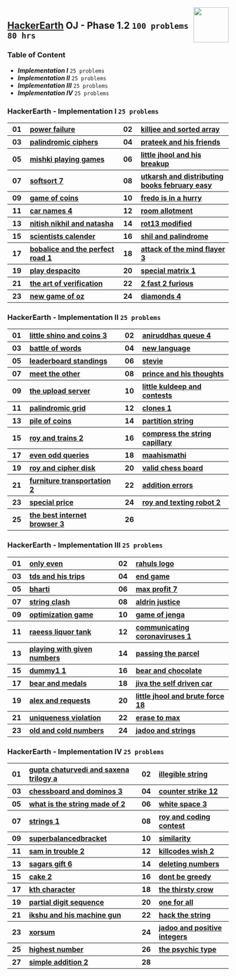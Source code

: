 <img align="right" width="80" src="https://github.com/cs-MohamedAyman/Problem-Solving-Training/blob/master/logos/hackerearth.jpg">

## [HackerEarth](https://hackerearth.com/) OJ - Phase 1.2 `100 problems` `80 hrs`

### Table of Content

- ***Implementation I*** `25 problems`
- ***Implementation II*** `25 problems`
- ***Implementation III*** `25 problems`
- ***Implementation IV*** `25 problems`

### HackerEarth - Implementation I `25 problems`

<table>
    <tbody>
        <tr>
            <th align="center" width="50px">01</th><th align="left" width="550px"><a href="https://www.hackerearth.com/practice/basic-programming/implementation/basics-of-implementation/practice-problems/algorithm/power-failure/">power failure</a></th>
            <th align="center" width="50px">02</th><th align="left" width="550px"><a href="https://www.hackerearth.com/practice/basic-programming/implementation/basics-of-implementation/practice-problems/algorithm/killjee-and-sorted-array-ae92a57f/">killjee and sorted array</a></th>
        </tr>
        <tr>
            <th align="center" width="50px">03</th><th align="left" width="550px"><a href="https://www.hackerearth.com/practice/basic-programming/implementation/basics-of-implementation/practice-problems/algorithm/palindromic-ciphers/">palindromic ciphers</a></th>
            <th align="center" width="50px">04</th><th align="left" width="550px"><a href="https://www.hackerearth.com/practice/basic-programming/implementation/basics-of-implementation/practice-problems/algorithm/prateek-and-his-friends/">prateek and his friends</a></th>
        </tr>
        <tr>
            <th align="center" width="50px">05</th><th align="left" width="550px"><a href="https://www.hackerearth.com/practice/basic-programming/implementation/basics-of-implementation/practice-problems/algorithm/mishki-playing-games/">mishki playing games</a></th>
            <th align="center" width="50px">06</th><th align="left" width="550px"><a href="https://www.hackerearth.com/practice/basic-programming/implementation/basics-of-implementation/practice-problems/algorithm/little-jhool-and-his-breakup/">little jhool and his breakup</a></th>
        </tr>
        <tr>
            <th align="center" width="50px">07</th><th align="left" width="550px"><a href="https://www.hackerearth.com/practice/basic-programming/implementation/basics-of-implementation/practice-problems/algorithm/softsort-7/">softsort 7</a></th>
            <th align="center" width="50px">08</th><th align="left" width="550px"><a href="https://www.hackerearth.com/practice/basic-programming/implementation/basics-of-implementation/practice-problems/algorithm/utkarsh-and-distributing-books-february-easy/">utkarsh and distributing books february easy</a></th>
        </tr>
        <tr>
            <th align="center" width="50px">09</th><th align="left" width="550px"><a href="https://www.hackerearth.com/practice/basic-programming/implementation/basics-of-implementation/practice-problems/algorithm/game-of-coins/">game of coins</a></th>
            <th align="center" width="50px">10</th><th align="left" width="550px"><a href="https://www.hackerearth.com/practice/basic-programming/implementation/basics-of-implementation/practice-problems/algorithm/fredo-is-in-a-hurry/">fredo is in a hurry</a></th>
        </tr>
        <tr>
            <th align="center" width="50px">11</th><th align="left" width="550px"><a href="https://www.hackerearth.com/practice/basic-programming/implementation/basics-of-implementation/practice-problems/algorithm/car-names-4/">car names 4</a></th>
            <th align="center" width="50px">12</th><th align="left" width="550px"><a href="https://www.hackerearth.com/practice/basic-programming/implementation/basics-of-implementation/practice-problems/algorithm/room-allotment/">room allotment</a></th>
        </tr>
        <tr>
            <th align="center" width="50px">13</th><th align="left" width="550px"><a href="https://www.hackerearth.com/practice/basic-programming/implementation/basics-of-implementation/practice-problems/algorithm/nitish-nikhil-and-natasha-e6374658/">nitish nikhil and natasha</a></th>
            <th align="center" width="50px">14</th><th align="left" width="550px"><a href="https://www.hackerearth.com/practice/basic-programming/implementation/basics-of-implementation/practice-problems/algorithm/rot13-modified/">rot13 modified</a></th>
        </tr>
        <tr>
            <th align="center" width="50px">15</th><th align="left" width="550px"><a href="https://www.hackerearth.com/practice/basic-programming/implementation/basics-of-implementation/practice-problems/algorithm/scientists-calender/">scientists calender</a></th>
            <th align="center" width="50px">16</th><th align="left" width="550px"><a href="https://www.hackerearth.com/practice/basic-programming/implementation/basics-of-implementation/practice-problems/algorithm/shil-and-palindrome/">shil and palindrome</a></th>
        </tr>
        <tr>
            <th align="center" width="50px">17</th><th align="left" width="550px"><a href="https://www.hackerearth.com/practice/basic-programming/implementation/basics-of-implementation/practice-problems/algorithm/bobalice-and-the-perfect-road-1-3f60abdf/">bobalice and the perfect road 1</a></th>
            <th align="center" width="50px">18</th><th align="left" width="550px"><a href="https://www.hackerearth.com/practice/basic-programming/implementation/basics-of-implementation/practice-problems/algorithm/attack-of-the-mind-flayer-3-119b5d47/">attack of the mind flayer 3</a></th>
        </tr>
        <tr>
            <th align="center" width="50px">19</th><th align="left" width="550px"><a href="https://www.hackerearth.com/practice/basic-programming/implementation/basics-of-implementation/practice-problems/algorithm/play-despacito/">play despacito</a></th>
            <th align="center" width="50px">20</th><th align="left" width="550px"><a href="https://www.hackerearth.com/practice/basic-programming/implementation/basics-of-implementation/practice-problems/algorithm/special-matrix-1/">special matrix 1</a></th>
        </tr>
        <tr>
            <th align="center" width="50px">21</th><th align="left" width="550px"><a href="https://www.hackerearth.com/practice/basic-programming/implementation/basics-of-implementation/practice-problems/algorithm/the-art-of-verification/">the art of verification</a></th>
            <th align="center" width="50px">22</th><th align="left" width="550px"><a href="https://www.hackerearth.com/practice/basic-programming/implementation/basics-of-implementation/practice-problems/algorithm/2-fast-2-furious/">2 fast 2 furious</a></th>
        </tr>
        <tr>
            <th align="center" width="50px">23</th><th align="left" width="550px"><a href="https://www.hackerearth.com/practice/basic-programming/implementation/basics-of-implementation/practice-problems/algorithm/new-game-of-oz/">new game of oz</a></th>
            <th align="center" width="50px">24</th><th align="left" width="550px"><a href="https://www.hackerearth.com/practice/basic-programming/implementation/basics-of-implementation/practice-problems/algorithm/diamonds-4/">diamonds 4</a></th>
        </tr>
    </tbody>
</table>

### HackerEarth - Implementation II `25 problems`

<table>
    <tbody>
        <tr>
            <th align="center" width="50px">01</th><th align="left" width="550px"><a href="https://www.hackerearth.com/practice/basic-programming/implementation/basics-of-implementation/practice-problems/algorithm/little-shino-and-coins-3/">little shino and coins 3</a></th>
            <th align="center" width="50px">02</th><th align="left" width="550px"><a href="https://www.hackerearth.com/practice/basic-programming/implementation/basics-of-implementation/practice-problems/algorithm/aniruddhas-queue-4/">aniruddhas queue 4</a></th>
        </tr>
        <tr>
            <th align="center" width="50px">03</th><th align="left" width="550px"><a href="https://www.hackerearth.com/practice/basic-programming/implementation/basics-of-implementation/practice-problems/algorithm/battle-of-words/">battle of words</a></th>
            <th align="center" width="50px">04</th><th align="left" width="550px"><a href="https://www.hackerearth.com/practice/basic-programming/implementation/basics-of-implementation/practice-problems/algorithm/new-language-8c0781c4/">new language</a></th>
        </tr>
        <tr>
            <th align="center" width="50px">05</th><th align="left" width="550px"><a href="https://www.hackerearth.com/practice/basic-programming/implementation/basics-of-implementation/practice-problems/algorithm/leaderboard-standings-863c4cc2/">leaderboard standings</a></th>
            <th align="center" width="50px">06</th><th align="left" width="550px"><a href="https://www.hackerearth.com/practice/basic-programming/implementation/basics-of-implementation/practice-problems/algorithm/stevie/">stevie</a></th>
        </tr>
        <tr>
            <th align="center" width="50px">07</th><th align="left" width="550px"><a href="https://www.hackerearth.com/practice/basic-programming/implementation/basics-of-implementation/practice-problems/algorithm/meet-the-other/">meet the other</a></th>
            <th align="center" width="50px">08</th><th align="left" width="550px"><a href="https://www.hackerearth.com/practice/basic-programming/implementation/basics-of-implementation/practice-problems/algorithm/prince-and-his-thoughts/">prince and his thoughts</a></th>
        </tr>
        <tr>
            <th align="center" width="50px">09</th><th align="left" width="550px"><a href="https://www.hackerearth.com/practice/basic-programming/implementation/basics-of-implementation/practice-problems/algorithm/the-upload-server-15bac95e/">the upload server</a></th>
            <th align="center" width="50px">10</th><th align="left" width="550px"><a href="https://www.hackerearth.com/practice/basic-programming/implementation/basics-of-implementation/practice-problems/algorithm/little-kuldeep-and-contests/">little kuldeep and contests</a></th>
        </tr>
        <tr>
            <th align="center" width="50px">11</th><th align="left" width="550px"><a href="https://www.hackerearth.com/practice/basic-programming/implementation/basics-of-implementation/practice-problems/algorithm/palindromic-grid-e55f3027/">palindromic grid</a></th>
            <th align="center" width="50px">12</th><th align="left" width="550px"><a href="https://www.hackerearth.com/practice/basic-programming/implementation/basics-of-implementation/practice-problems/algorithm/clones-1/">clones 1</a></th>
        </tr>
        <tr>
            <th align="center" width="50px">13</th><th align="left" width="550px"><a href="https://www.hackerearth.com/practice/basic-programming/implementation/basics-of-implementation/practice-problems/algorithm/pile-of-coins-d33de897/">pile of coins</a></th>
            <th align="center" width="50px">14</th><th align="left" width="550px"><a href="https://www.hackerearth.com/practice/basic-programming/implementation/basics-of-implementation/practice-problems/algorithm/partition-string-db2c970d/">partition string</a></th>
        </tr>
        <tr>
            <th align="center" width="50px">15</th><th align="left" width="550px"><a href="https://www.hackerearth.com/practice/basic-programming/implementation/basics-of-implementation/practice-problems/algorithm/roy-and-trains-2/">roy and trains 2</a></th>
            <th align="center" width="50px">16</th><th align="left" width="550px"><a href="https://www.hackerearth.com/practice/basic-programming/implementation/basics-of-implementation/practice-problems/algorithm/compress-the-string-capillary-82bf96a4/">compress the string capillary</a></th>
        </tr>
        <tr>
            <th align="center" width="50px">17</th><th align="left" width="550px"><a href="https://www.hackerearth.com/practice/basic-programming/implementation/basics-of-implementation/practice-problems/algorithm/even-odd-queries-f52d76e2/">even odd queries</a></th>
            <th align="center" width="50px">18</th><th align="left" width="550px"><a href="https://www.hackerearth.com/practice/basic-programming/implementation/basics-of-implementation/practice-problems/algorithm/maahismathi/">maahismathi</a></th>
        </tr>
        <tr>
            <th align="center" width="50px">19</th><th align="left" width="550px"><a href="https://www.hackerearth.com/practice/basic-programming/implementation/basics-of-implementation/practice-problems/algorithm/roy-and-cipher-disk/">roy and cipher disk</a></th>
            <th align="center" width="50px">20</th><th align="left" width="550px"><a href="https://www.hackerearth.com/practice/basic-programming/implementation/basics-of-implementation/practice-problems/algorithm/valid-chess-board-028343ac/">valid chess board</a></th>
        </tr>
        <tr>
            <th align="center" width="50px">21</th><th align="left" width="550px"><a href="https://www.hackerearth.com/practice/basic-programming/implementation/basics-of-implementation/practice-problems/algorithm/furniture-transportation-2/">furniture transportation 2</a></th>
            <th align="center" width="50px">22</th><th align="left" width="550px"><a href="https://www.hackerearth.com/practice/basic-programming/implementation/basics-of-implementation/practice-problems/algorithm/addition-errors-68e27044/">addition errors</a></th>
        </tr>
        <tr>
            <th align="center" width="50px">23</th><th align="left" width="550px"><a href="https://www.hackerearth.com/practice/basic-programming/implementation/basics-of-implementation/practice-problems/algorithm/special-price/">special price</a></th>
            <th align="center" width="50px">24</th><th align="left" width="550px"><a href="https://www.hackerearth.com/practice/basic-programming/implementation/basics-of-implementation/practice-problems/algorithm/roy-and-texting-robot-2/">roy and texting robot 2</a></th>
        </tr>
        <tr>
            <th align="center" width="50px">25</th><th align="left" width="550px"><a href="https://www.hackerearth.com/practice/basic-programming/implementation/basics-of-implementation/practice-problems/algorithm/the-best-internet-browser-3/">the best internet browser 3</a></th>
            <th align="center" width="50px">26</th><th align="left" width="550px"><a href=""></a></th>
        </tr>
    </tbody>
</table>

### HackerEarth - Implementation III `25 problems`

<table>
    <tbody>
        <tr>
            <th align="center" width="50px">01</th><th align="left" width="550px"><a href="https://www.hackerearth.com/practice/basic-programming/implementation/basics-of-implementation/practice-problems/algorithm/only-even/">only even</a></th>
            <th align="center" width="50px">02</th><th align="left" width="550px"><a href="https://www.hackerearth.com/practice/basic-programming/implementation/basics-of-implementation/practice-problems/algorithm/rahuls-logo/">rahuls logo</a></th>
        </tr>
        <tr>
            <th align="center" width="50px">03</th><th align="left" width="550px"><a href="https://www.hackerearth.com/practice/basic-programming/implementation/basics-of-implementation/practice-problems/algorithm/tds-and-his-trips/">tds and his trips</a></th>
            <th align="center" width="50px">04</th><th align="left" width="550px"><a href="https://www.hackerearth.com/practice/basic-programming/implementation/basics-of-implementation/practice-problems/algorithm/end-game/">end game</a></th>
        </tr>
        <tr>
            <th align="center" width="50px">05</th><th align="left" width="550px"><a href="https://www.hackerearth.com/practice/basic-programming/implementation/basics-of-implementation/practice-problems/algorithm/bharti-ada5791f/">bharti</a></th>
            <th align="center" width="50px">06</th><th align="left" width="550px"><a href="https://www.hackerearth.com/practice/basic-programming/implementation/basics-of-implementation/practice-problems/algorithm/max-profit-7/">max profit 7</a></th>
        </tr>
        <tr>
            <th align="center" width="50px">07</th><th align="left" width="550px"><a href="https://www.hackerearth.com/practice/basic-programming/implementation/basics-of-implementation/practice-problems/algorithm/string-clash-197de0e2/">string clash</a></th>
            <th align="center" width="50px">08</th><th align="left" width="550px"><a href="https://www.hackerearth.com/practice/basic-programming/implementation/basics-of-implementation/practice-problems/algorithm/aldrin-justice/">aldrin justice</a></th>
        </tr>
        <tr>
            <th align="center" width="50px">09</th><th align="left" width="550px"><a href="https://www.hackerearth.com/practice/basic-programming/implementation/basics-of-implementation/practice-problems/algorithm/optimization-game/">optimization game</a></th>
            <th align="center" width="50px">10</th><th align="left" width="550px"><a href="https://www.hackerearth.com/practice/basic-programming/implementation/basics-of-implementation/practice-problems/algorithm/game-of-jenga/">game of jenga</a></th>
        </tr>
        <tr>
            <th align="center" width="50px">11</th><th align="left" width="550px"><a href="https://www.hackerearth.com/practice/basic-programming/implementation/basics-of-implementation/practice-problems/algorithm/raeess-liquor-tank/">raeess liquor tank</a></th>
            <th align="center" width="50px">12</th><th align="left" width="550px"><a href="https://www.hackerearth.com/practice/basic-programming/implementation/basics-of-implementation/practice-problems/algorithm/communicating-coronaviruses-1/">communicating coronaviruses 1</a></th>
        </tr>
        <tr>
            <th align="center" width="50px">13</th><th align="left" width="550px"><a href="https://www.hackerearth.com/practice/basic-programming/implementation/basics-of-implementation/practice-problems/algorithm/playing-with-given-numbers/">playing with given numbers</a></th>
            <th align="center" width="50px">14</th><th align="left" width="550px"><a href="https://www.hackerearth.com/practice/basic-programming/implementation/basics-of-implementation/practice-problems/algorithm/passing-the-parcel/">passing the parcel</a></th>
        </tr>
        <tr>
            <th align="center" width="50px">15</th><th align="left" width="550px"><a href="https://www.hackerearth.com/practice/basic-programming/implementation/basics-of-implementation/practice-problems/algorithm/dummy1-1/">dummy1 1</a></th>
            <th align="center" width="50px">16</th><th align="left" width="550px"><a href="https://www.hackerearth.com/practice/basic-programming/implementation/basics-of-implementation/practice-problems/algorithm/bear-and-chocolate/">bear and chocolate</a></th>
        </tr>
        <tr>
            <th align="center" width="50px">17</th><th align="left" width="550px"><a href="https://www.hackerearth.com/practice/basic-programming/implementation/basics-of-implementation/practice-problems/algorithm/bear-and-medals/">bear and medals</a></th>
            <th align="center" width="50px">18</th><th align="left" width="550px"><a href="https://www.hackerearth.com/practice/basic-programming/implementation/basics-of-implementation/practice-problems/algorithm/jiva-the-self-driven-car/">jiva the self driven car</a></th>
        </tr>
        <tr>
            <th align="center" width="50px">19</th><th align="left" width="550px"><a href="https://www.hackerearth.com/practice/basic-programming/implementation/basics-of-implementation/practice-problems/algorithm/alex-and-requests-72568e72/">alex and requests</a></th>
            <th align="center" width="50px">20</th><th align="left" width="550px"><a href="https://www.hackerearth.com/practice/basic-programming/implementation/basics-of-implementation/practice-problems/algorithm/little-jhool-and-brute-force-18/">little jhool and brute force 18</a></th>
        </tr>
        <tr>
            <th align="center" width="50px">21</th><th align="left" width="550px"><a href="https://www.hackerearth.com/practice/basic-programming/implementation/basics-of-implementation/practice-problems/algorithm/uniqueness-violation-b78b51ee/">uniqueness violation</a></th>
            <th align="center" width="50px">22</th><th align="left" width="550px"><a href="https://www.hackerearth.com/practice/basic-programming/implementation/basics-of-implementation/practice-problems/algorithm/erase-to-max-7b8c0ca3/">erase to max</a></th>
        </tr>
        <tr>
            <th align="center" width="50px">23</th><th align="left" width="550px"><a href="https://www.hackerearth.com/practice/basic-programming/implementation/basics-of-implementation/practice-problems/algorithm/old-and-cold-numbers-d9326e6b/">old and cold numbers</a></th>
            <th align="center" width="50px">24</th><th align="left" width="550px"><a href="https://www.hackerearth.com/practice/basic-programming/implementation/basics-of-implementation/practice-problems/golf/jadoo-and-strings/">jadoo and strings</a></th>
        </tr>
    </tbody>
</table>

### HackerEarth - Implementation IV `25 problems`

<table>
    <tbody>
        <tr>
            <th align="center" width="50px">01</th><th align="left" width="550px"><a href="https://www.hackerearth.com/practice/basic-programming/implementation/basics-of-implementation/practice-problems/algorithm/gupta-chaturvedi-and-saxena-trilogy-a/">gupta chaturvedi and saxena trilogy a</a></th>
            <th align="center" width="50px">02</th><th align="left" width="550px"><a href="https://www.hackerearth.com/practice/basic-programming/implementation/basics-of-implementation/practice-problems/algorithm/illegible-string/">illegible string</a></th>
        </tr>
        <tr>
            <th align="center" width="50px">03</th><th align="left" width="550px"><a href="https://www.hackerearth.com/practice/basic-programming/implementation/basics-of-implementation/practice-problems/algorithm/chessboard-and-dominos-3/">chessboard and dominos 3</a></th>
            <th align="center" width="50px">04</th><th align="left" width="550px"><a href="https://www.hackerearth.com/practice/basic-programming/implementation/basics-of-implementation/practice-problems/algorithm/counter-strike-12/">counter strike 12</a></th>
        </tr>
        <tr>
            <th align="center" width="50px">05</th><th align="left" width="550px"><a href="https://www.hackerearth.com/practice/basic-programming/implementation/basics-of-implementation/practice-problems/algorithm/what-is-the-string-made-of-2/">what is the string made of 2</a></th>
            <th align="center" width="50px">06</th><th align="left" width="550px"><a href="https://www.hackerearth.com/practice/basic-programming/implementation/basics-of-implementation/practice-problems/algorithm/white-space-3/">white space 3</a></th>
        </tr>
        <tr>
            <th align="center" width="50px">07</th><th align="left" width="550px"><a href="https://www.hackerearth.com/practice/basic-programming/implementation/basics-of-implementation/practice-problems/algorithm/strings-1/">strings 1</a></th>
            <th align="center" width="50px">08</th><th align="left" width="550px"><a href="https://www.hackerearth.com/practice/basic-programming/implementation/basics-of-implementation/practice-problems/algorithm/roy-and-coding-contest/">roy and coding contest</a></th>
        </tr>
        <tr>
            <th align="center" width="50px">09</th><th align="left" width="550px"><a href="https://www.hackerearth.com/practice/basic-programming/implementation/basics-of-implementation/practice-problems/algorithm/superbalancedbracket-75edd495/">superbalancedbracket</a></th>
            <th align="center" width="50px">10</th><th align="left" width="550px"><a href="https://www.hackerearth.com/practice/basic-programming/implementation/basics-of-implementation/practice-problems/algorithm/similarity/">similarity</a></th>
        </tr>
        <tr>
            <th align="center" width="50px">11</th><th align="left" width="550px"><a href="https://www.hackerearth.com/practice/basic-programming/implementation/basics-of-implementation/practice-problems/algorithm/sam-in-trouble-2-131edb9c/">sam in trouble 2</a></th>
            <th align="center" width="50px">12</th><th align="left" width="550px"><a href="https://www.hackerearth.com/practice/basic-programming/implementation/basics-of-implementation/practice-problems/algorithm/killcodes-wish-2/">killcodes wish 2</a></th>
        </tr>
        <tr>
            <th align="center" width="50px">13</th><th align="left" width="550px"><a href="https://www.hackerearth.com/practice/basic-programming/implementation/basics-of-implementation/practice-problems/algorithm/sagars-gift-6/">sagars gift 6</a></th>
            <th align="center" width="50px">14</th><th align="left" width="550px"><a href="https://www.hackerearth.com/practice/basic-programming/implementation/basics-of-implementation/practice-problems/algorithm/deleting-numbers-efb41d85/">deleting numbers</a></th>
        </tr>
        <tr>
            <th align="center" width="50px">15</th><th align="left" width="550px"><a href="https://www.hackerearth.com/practice/basic-programming/implementation/basics-of-implementation/practice-problems/algorithm/cake-2/">cake 2</a></th>
            <th align="center" width="50px">16</th><th align="left" width="550px"><a href="https://www.hackerearth.com/practice/basic-programming/implementation/basics-of-implementation/practice-problems/algorithm/dont-be-greedy/">dont be greedy</a></th>
        </tr>
        <tr>
            <th align="center" width="50px">17</th><th align="left" width="550px"><a href="https://www.hackerearth.com/practice/basic-programming/implementation/basics-of-implementation/practice-problems/algorithm/kth-character-60eed906/">kth character</a></th>
            <th align="center" width="50px">18</th><th align="left" width="550px"><a href="https://www.hackerearth.com/practice/basic-programming/implementation/basics-of-implementation/practice-problems/algorithm/the-thirsty-crow/">the thirsty crow</a></th>
        </tr>
        <tr>
            <th align="center" width="50px">19</th><th align="left" width="550px"><a href="https://www.hackerearth.com/practice/basic-programming/implementation/basics-of-implementation/practice-problems/algorithm/partial-digit-sequence-34fa8391/">partial digit sequence</a></th>
            <th align="center" width="50px">20</th><th align="left" width="550px"><a href="https://www.hackerearth.com/practice/basic-programming/implementation/basics-of-implementation/practice-problems/algorithm/one-for-all/">one for all</a></th>
        </tr>
        <tr>
            <th align="center" width="50px">21</th><th align="left" width="550px"><a href="https://www.hackerearth.com/practice/basic-programming/implementation/basics-of-implementation/practice-problems/algorithm/ikshu-and-his-machine-gun/">ikshu and his machine gun</a></th>
            <th align="center" width="50px">22</th><th align="left" width="550px"><a href="https://www.hackerearth.com/practice/basic-programming/implementation/basics-of-implementation/practice-problems/algorithm/hack-the-string-9dce7834/">hack the string</a></th>
        </tr>
        <tr>
            <th align="center" width="50px">23</th><th align="left" width="550px"><a href="https://www.hackerearth.com/practice/basic-programming/implementation/basics-of-implementation/practice-problems/algorithm/xorsum/">xorsum</a></th>
            <th align="center" width="50px">24</th><th align="left" width="550px"><a href="https://www.hackerearth.com/practice/basic-programming/implementation/basics-of-implementation/practice-problems/golf/jadoo-and-positive-integers/">jadoo and positive integers</a></th>
        </tr>
        <tr>
            <th align="center" width="50px">25</th><th align="left" width="550px"><a href="https://www.hackerearth.com/practice/basic-programming/implementation/basics-of-implementation/practice-problems/algorithm/highest-number/">highest number</a></th>
            <th align="center" width="50px">26</th><th align="left" width="550px"><a href="https://www.hackerearth.com/practice/basic-programming/implementation/basics-of-implementation/practice-problems/algorithm/the-psychic-type/">the psychic type</a></th>
        </tr>
        <tr>
            <th align="center" width="50px">27</th><th align="left" width="550px"><a href="https://www.hackerearth.com/practice/basic-programming/implementation/basics-of-implementation/practice-problems/algorithm/simple-addition-2/">simple addition 2</a></th>
            <th align="center" width="50px">28</th><th align="left" width="550px"><a href=""></a></th>
        </tr>
    </tbody>
</table>
